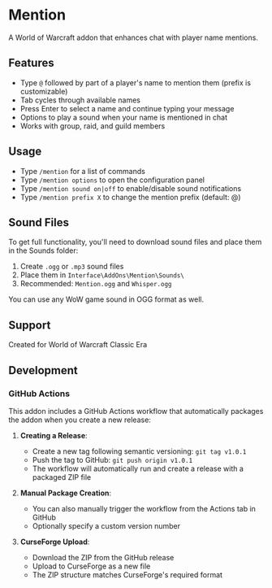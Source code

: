 # Mention

A World of Warcraft addon that enhances chat with player name mentions.

## Features

- Type `@` followed by part of a player's name to mention them (prefix is customizable)
- Tab cycles through available names
- Press Enter to select a name and continue typing your message
- Options to play a sound when your name is mentioned in chat
- Works with group, raid, and guild members

## Usage

- Type `/mention` for a list of commands
- Type `/mention options` to open the configuration panel
- Type `/mention sound on|off` to enable/disable sound notifications
- Type `/mention prefix X` to change the mention prefix (default: @)

## Sound Files

To get full functionality, you'll need to download sound files and place them in the Sounds folder:

1. Create `.ogg` or `.mp3` sound files 
2. Place them in `Interface\AddOns\Mention\Sounds\`
3. Recommended: `Mention.ogg` and `Whisper.ogg`

You can use any WoW game sound in OGG format as well.

## Support

Created for World of Warcraft Classic Era

## Development

### GitHub Actions

This addon includes a GitHub Actions workflow that automatically packages the addon when you create a new release:

1. **Creating a Release**:
   - Create a new tag following semantic versioning: `git tag v1.0.1`
   - Push the tag to GitHub: `git push origin v1.0.1`
   - The workflow will automatically run and create a release with a packaged ZIP file

2. **Manual Package Creation**:
   - You can also manually trigger the workflow from the Actions tab in GitHub
   - Optionally specify a custom version number

3. **CurseForge Upload**:
   - Download the ZIP from the GitHub release
   - Upload to CurseForge as a new file
   - The ZIP structure matches CurseForge's required format
